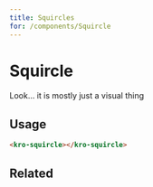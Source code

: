 ```yaml
---
title: Squircles
for: /components/Squircle
---
```


# Squircle
Look... it is mostly just a visual thing

## Usage
<style>
    .squircle-demo {
        width: 5rem;
        height: 5rem;
    }
</style>

<kro-squircle class="squircle-demo"></kro-squircle>

```html
<kro-squircle></kro-squircle>
```

## Related
<press-article-link title="Surface" subtitle="A surface to put stuff on... like a desk perhaps?" to="/components/surface"></press-article-link>